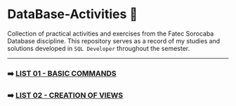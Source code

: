 # DataBase-Activities 📑

Collection of practical activities and exercises from the Fatec Sorocaba Database discipline. This repository serves as a record of my studies and solutions developed in ``SQL Developer`` throughout the semester.

---

###   ➡️ [LIST 01 - BASIC COMMANDS](https://github.com/kauanzin222/DataBase-Activities/blob/main/lists/list1.md)
  
###   ➡️ [LIST 02 - CREATION OF VIEWS](list2/list2.md)
